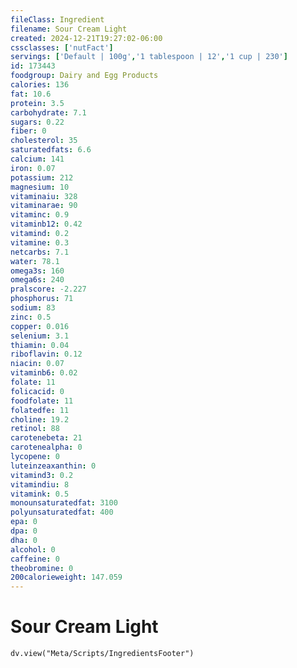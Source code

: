 ```yaml
---
fileClass: Ingredient
filename: Sour Cream Light
created: 2024-12-21T19:27:02-06:00
cssclasses: ['nutFact']
servings: ['Default | 100g','1 tablespoon | 12','1 cup | 230']
id: 173443
foodgroup: Dairy and Egg Products
calories: 136
fat: 10.6
protein: 3.5
carbohydrate: 7.1
sugars: 0.22
fiber: 0
cholesterol: 35
saturatedfats: 6.6
calcium: 141
iron: 0.07
potassium: 212
magnesium: 10
vitaminaiu: 328
vitaminarae: 90
vitaminc: 0.9
vitaminb12: 0.42
vitamind: 0.2
vitamine: 0.3
netcarbs: 7.1
water: 78.1
omega3s: 160
omega6s: 240
pralscore: -2.227
phosphorus: 71
sodium: 83
zinc: 0.5
copper: 0.016
selenium: 3.1
thiamin: 0.04
riboflavin: 0.12
niacin: 0.07
vitaminb6: 0.02
folate: 11
folicacid: 0
foodfolate: 11
folatedfe: 11
choline: 19.2
retinol: 88
carotenebeta: 21
carotenealpha: 0
lycopene: 0
luteinzeaxanthin: 0
vitamind3: 0.2
vitamindiu: 8
vitamink: 0.5
monounsaturatedfat: 3100
polyunsaturatedfat: 400
epa: 0
dpa: 0
dha: 0
alcohol: 0
caffeine: 0
theobromine: 0
200calorieweight: 147.059
---
```


# Sour Cream Light

```dataviewjs
dv.view("Meta/Scripts/IngredientsFooter")
```